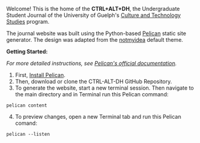 Welcome! This is the home of the **CTRL+ALT+DH**, the Undergraduate Student Journal of the University of Guelph's [Culture and Technology Studies](https://www.uoguelph.ca/programs/culture-and-technology-studies/) program.

The journal website was built using the Python-based [Pelican](https://docs.getpelican.com/en/latest/) static site generator. The design was adapted from the [notmyidea](https://github.com/getpelican/pelican/tree/main/pelican/themes/notmyidea) default theme.


**Getting Started:**

*For more detailed instructions, see [Pelican's official documentation](https://docs.getpelican.com/en/latest/content.html).*

1. First, [Install Pelican](https://docs.getpelican.com/en/latest/install.html).
2. Then, download or clone the CTRL-ALT-DH GitHub Repository.
3. To generate the website, start a new terminal session. Then navigate to the main directory and in Terminal run this Pelican command:
```
pelican content
```
4. To preview changes, open a new Terminal tab and run this Pelican comand:
```
pelican --listen
```
